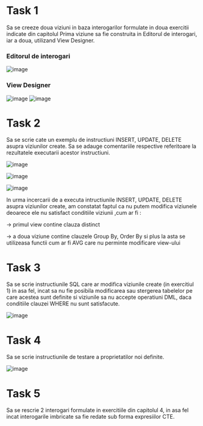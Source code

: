 # Task 1
Sa se creeze doua viziuni in baza interogarilor formulate in doua exercitii indicate din capitolul
Prima viziune sa fie construita in Editorul de interogari, iar a doua, utilizand View Designer.
 ### Editorul de interogari
![image](https://user-images.githubusercontent.com/43296954/48982968-bdfc1900-f0f1-11e8-8f21-50a69ac38e70.png)

### View Designer
![image](https://user-images.githubusercontent.com/43296954/48982997-306cf900-f0f2-11e8-949f-ceb9afa0156a.png)
![image](https://user-images.githubusercontent.com/43296954/48983074-f6e8bd80-f0f2-11e8-8144-168d67ef69f3.png)

# Task 2
Sa se scrie cate un exemplu de instructiuni INSERT, UPDATE, DELETE asupra viziunilor create. 
Sa se adauge comentariile respective referitoare la rezultatele executarii acestor instructiuni.

![image](https://user-images.githubusercontent.com/43296954/48984338-23a4d100-f103-11e8-9256-0b9e88cac156.png)

![image](https://user-images.githubusercontent.com/43296954/48984351-551d9c80-f103-11e8-963b-42dc96f90383.png)

![image](https://user-images.githubusercontent.com/43296954/48984395-bf364180-f103-11e8-80d1-bdf0c01d175b.png)

In urma incercarii de a executa intructiunile INSERT, UPDATE, DELETE asupra viziunilor create, am constatat faptul ca nu putem modifica viziunele deoarece ele nu satisfact conditiile viziunii ,cum ar fi :

-> primul view contine clauza distinct

-> a doua viziune contine clauzele Group By, Order By si plus la asta se utilizeasa functii cum ar fi AVG care nu perminte modificare view-ului

# Task 3
Sa se scrie instructiunile SQL care ar modifica viziunile create (in exercitiul 1) in asa fel, incat sa nu fie posibila modificarea sau stergerea tabelelor pe care acestea sunt definite si viziunile sa nu accepte operatiuni DML, daca conditiile clauzei WHERE nu sunt satisfacute.

![image](https://user-images.githubusercontent.com/43296954/49343266-bba83a80-f66e-11e8-9777-de4aa2a3eb1e.png)

# Task 4
Sa se scrie instructiunile de testare a proprietatilor noi definite.

![image](https://user-images.githubusercontent.com/43296954/49343275-e2667100-f66e-11e8-8fad-c29feccd1823.png)

# Task 5
Sa se rescrie 2 interogari formulate in exercitiile din capitolul 4, in asa fel incat interogarile imbricate sa fie redate sub forma expresiilor CTE.


